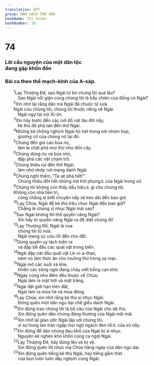 ```yaml
---
translation: BPT
group: NĂM SÁCH THƠ VĂN
bookName: Thi thiên 
bookNumber: 19
---
```


<div class="title"><h1>74</h1><h3>Lời cầu nguyện của một dân tộc<br/>đang gặp khốn đốn</h3><h3>Bài ca theo thể mạch-kinh của A-sáp.</h3></div>
<span class="verse thi_74_1">  <sup>1</sup>Lạy Thượng Đế, sao Ngài từ bỏ chúng tôi quá lâu?<br/>   Sao Ngài nổi giận cùng chúng tôi là bầy chiên của đồng cỏ Ngài?<br/></span>
<span class="verse thi_74_2">  <sup>2</sup>Xin nhớ lại rằng dân mà Ngài đã chuộc từ xưa.<br/>  Ngài cứu chúng tôi, chúng tôi thuộc riêng về Ngài.<br/>   Ngài ngự tại núi Xi-ôn.<br/></span>
<span class="verse thi_74_3">  <sup>3</sup>Xin hãy bước đến các nơi đổ nát lâu đời nầy;<br/>   kẻ thù đã phá tan đền thờ Ngài.<br/></span>
<span class="verse thi_74_4">  <sup>4</sup>Những kẻ chống nghịch Ngài hò hét trong nơi nhóm họp,<br/>   giương cờ của chúng nó tại đó.<br/></span>
<span class="verse thi_74_5">  <sup>5</sup>Chúng đến giơ cao búa rìu,<br/>   lăm le chặt phá mọi thứ như đốn cây.<br/></span>
<span class="verse thi_74_6">  <sup>6</sup>Chúng dùng rìu và búa nhỏ,<br/>   đập phá các vật chạm trổ.<br/></span>
<span class="verse thi_74_7">  <sup>7</sup>Chúng thiêu rụi đền thờ Ngài;<br/>   làm nhơ nhớp nơi mang danh Ngài.<br/></span>
<span class="verse thi_74_8">  <sup>8</sup>Chúng nghĩ thầm, “Ta sẽ phá hết!”<br/>   Chúng thiêu đốt hết những nơi thờ phụng<a data-toggle="tooltip" data-placement="bottom" title="Hay “nơi thánh” tức là nơi dân chúng đến thờ phụng CHÚA.">⚓</a> của Ngài trong xứ.<br/></span>
<span class="verse thi_74_9">  <sup>9</sup>Chúng tôi không còn thấy dấu hiệu<a data-toggle="tooltip" data-placement="bottom" title="Đây có thể là những dấu hiệu bằng lửa mà dân chúng đốt lên để báo từ thành nầy sang thành khác. Trong chiến tranh, dấu hiệu bằng lửa cho thấy kẻ thù chưa tiêu diệt thành phố.">⚓</a> gì cho chúng tôi.<br/>  Không còn nhà tiên tri,<br/>   cũng chẳng ai biết chuyện nầy sẽ kéo dài đến bao giờ.<br/></span>
<span class="verse thi_74_10">  <sup>10</sup>Lạy Chúa, Ngài để kẻ thù trêu chọc Ngài đến bao giờ?<br/>   Chẳng lẽ chúng sỉ nhục Ngài mãi sao?<br/></span>
<span class="verse thi_74_11">  <sup>11</sup>Sao Ngài không thi thố quyền năng Ngài?<br/>   Xin hãy tỏ quyền năng Ngài ra để diệt chúng đi!<br/></span>
<span class="verse thi_74_12">  <sup>12</sup>Lạy Thượng Đế, Ngài là vua<br/>   chúng tôi từ xưa.<br/>   Ngài mang sự cứu rỗi đến cho đất.<br/></span>
<span class="verse thi_74_13">  <sup>13</sup>Dùng quyền uy tách biển ra<br/>   và đập bể đầu các quái vật trong biển.<br/></span>
<span class="verse thi_74_14">  <sup>14</sup>Ngài đập nát đầu quái vật Lê-vi-a-than,<br/>   ném nó làm thức ăn cho muông thú trong sa mạc.<br/></span>
<span class="verse thi_74_15">  <sup>15</sup>Ngài mở các suối và khe;<br/>   khiến các sông ngòi đang chảy xiết bỗng cạn khô.<br/></span>
<span class="verse thi_74_16">  <sup>16</sup>Ngày cũng như đêm đều thuộc về Chúa;<br/>   Ngài làm ra mặt trời và mặt trăng.<br/></span>
<span class="verse thi_74_17">  <sup>17</sup>Ngài đặt giới hạn trên đất;<br/>   Ngài làm ra mùa hè và mùa đông.<br/></span>
<span class="verse thi_74_18">  <sup>18</sup>Lạy Chúa, xin nhớ rằng kẻ thù sỉ nhục Ngài.<br/>   Đừng quên một dân ngu dại chế giễu danh Ngài.<br/></span>
<span class="verse thi_74_19">  <sup>19</sup>Xin đừng trao chúng tôi là bồ câu của Ngài cho dã thú.<br/>   Xin đừng quên dân chúng đáng thương của Ngài mãi mãi.<br/></span>
<span class="verse thi_74_20">  <sup>20</sup>Xin nhớ lại giao ước Ngài lập với chúng tôi,<br/>   vì sự hung tàn tràn ngập mọi ngõ ngách đen tối<a data-toggle="tooltip" data-placement="bottom" title="Hay “những nơi đen tối.”">⚓</a> của xứ nầy.<br/></span>
<span class="verse thi_74_21">  <sup>21</sup>Xin đừng để dân chúng đau khổ của Ngài bị sỉ nhục.<br/>   Nguyện kẻ nghèo khó khốn cùng ca ngợi Ngài.<br/></span>
<span class="verse thi_74_22">  <sup>22</sup>Lạy Thượng Đế, hãy đứng lên và tự vệ.<br/>   Xin đừng quên lời nhục mạ Chúa hằng ngày của dân ngu dại.<br/></span>
<span class="verse thi_74_23">  <sup>23</sup>Xin đừng quên tiếng kẻ thù Ngài; hay tiếng gầm thét<br/>   của bọn luôn luôn dấy nghịch cùng Ngài.<br/></span>
